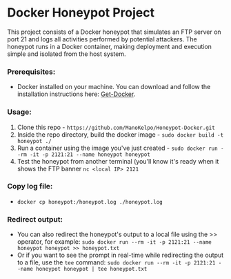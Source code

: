 # Docker Honeypot Project
This project consists of a Docker honeypot that simulates an FTP server on port 21 and logs all activities performed by potential attackers. The honeypot runs in a Docker container, making deployment and execution simple and isolated from the host system.

### Prerequisites:
* Docker installed on your machine. You can download and follow the installation instructions here: [Get-Docker](https://docs.docker.com/get-docker/).

### Usage:
1. Clone this repo - 
  `https://github.com/ManoKelpo/Honeypot-Docker.git`
2. Inside the repo directory, build the docker image - 
  `sudo docker build -t honeypot ./`
3. Run a container using the image you've just created - 
  `sudo docker run --rm -it -p 2121:21 --name honeypot honeypot`
4. Test the honeypot from another terminal (you'll know it's ready when it shows the FTP banner
  `nc <local IP> 2121`

### Copy log file:
* `docker cp honeypot:/honeypot.log ./honeypot.log`

### Redirect output:
* You can also redirect the honeypot's output to a local file using the >> operator, for example:
  `sudo docker run --rm -it -p 2121:21 --name honeypot honeypot >> honeypot.txt`
* Or if you want to see the prompt in real-time while redirecting the output to a file, use the `tee` command:
  `sudo docker run --rm -it -p 2121:21 --name honeypot honeypot | tee honeypot.txt`
